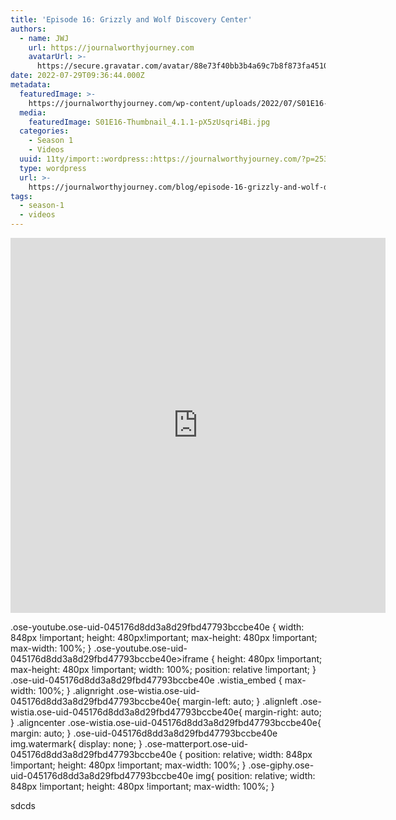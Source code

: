 ```yaml
---
title: 'Episode 16: Grizzly and Wolf Discovery Center'
authors:
  - name: JWJ
    url: https://journalworthyjourney.com
    avatarUrl: >-
      https://secure.gravatar.com/avatar/88e73f40bb3b4a69c7b8f873fa45104dd6dcbac157ec972498c06986de5efbaa?s=96&d=mm&r=g
date: 2022-07-29T09:36:44.000Z
metadata:
  featuredImage: >-
    https://journalworthyjourney.com/wp-content/uploads/2022/07/S01E16-Thumbnail_4.1.1.jpg
  media:
    featuredImage: S01E16-Thumbnail_4.1.1-pX5zUsqri4Bi.jpg
  categories:
    - Season 1
    - Videos
  uuid: 11ty/import::wordpress::https://journalworthyjourney.com/?p=253
  type: wordpress
  url: >-
    https://journalworthyjourney.com/blog/episode-16-grizzly-and-wolf-discovery-center/
tags:
  - season-1
  - videos
---
```

<iframe loading="lazy" allowfullscreen="true" title="Grizzly and Wolf Discovery Center | West Yellowstone | Episode 16 | Full Time RV Travels" width="600" height="600" src="https://www.youtube.com/embed/Kdy1erRoY8U?feature=oembed&amp;color=red&amp;rel=1&amp;controls=1&amp;fs=1&amp;iv_load_policy=0&amp;autoplay=0&amp;modestbranding=0&amp;cc_load_policy=0&amp;playsinline=1" frameborder="0" allow="accelerometer; encrypted-media;accelerometer;autoplay;clipboard-write;gyroscope;picture-in-picture clipboard-write; encrypted-media; gyroscope; picture-in-picture; web-share" referrerpolicy="strict-origin-when-cross-origin"></iframe>

.ose-youtube.ose-uid-045176d8dd3a8d29fbd47793bccbe40e { width: 848px !important; height: 480px!important; max-height: 480px !important; max-width: 100%; } .ose-youtube.ose-uid-045176d8dd3a8d29fbd47793bccbe40e>iframe { height: 480px !important; max-height: 480px !important; width: 100%; position: relative !important; } .ose-uid-045176d8dd3a8d29fbd47793bccbe40e .wistia\_embed { max-width: 100%; } .alignright .ose-wistia.ose-uid-045176d8dd3a8d29fbd47793bccbe40e{ margin-left: auto; } .alignleft .ose-wistia.ose-uid-045176d8dd3a8d29fbd47793bccbe40e{ margin-right: auto; } .aligncenter .ose-wistia.ose-uid-045176d8dd3a8d29fbd47793bccbe40e{ margin: auto; } .ose-uid-045176d8dd3a8d29fbd47793bccbe40e img.watermark{ display: none; } .ose-matterport.ose-uid-045176d8dd3a8d29fbd47793bccbe40e { position: relative; width: 848px !important; height: 480px !important; max-width: 100%; } .ose-giphy.ose-uid-045176d8dd3a8d29fbd47793bccbe40e img{ position: relative; width: 848px !important; height: 480px !important; max-width: 100%; }

sdcds